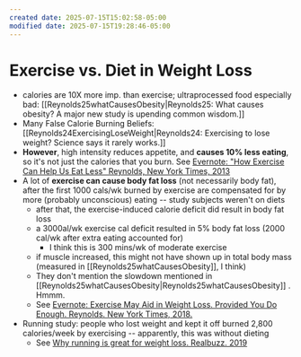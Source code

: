 ```yaml
---
created date: 2025-07-15T15:02:58-05:00
modified date: 2025-07-15T19:28:46-05:00
---
```

# Exercise vs. Diet in Weight Loss
- calories are 10X more imp. than exercise; ultraprocessed food especially bad: [[Reynolds25whatCausesObesity|Reynolds25: What causes obesity? A major new study is upending common wisdom.]] 
- Many False Calorie Burning Beliefs: [[Reynolds24ExercisingLoseWeight|Reynolds24: Exercising to lose weight? Science says it rarely works.]] 
- **However**, high intensity reduces appetite, and **causes 10% less eating**, so it's not just the calories that you burn.  See [Evernote: "How Exercise Can Help Us Eat Less"  Reynolds, New York Times, 2013](https://share.evernote.com/note/13d62b97-df8e-4817-868d-b323634a05e7)
- A lot of **exercise can cause body fat loss** (not necessarily body fat), after the first 1000 cals/wk burned by exercise are compensated for by more (probably unconscious) eating -- study subjects weren't on diets
	- after that, the exercise-induced calorie deficit did result in body fat loss 
	- a 3000al/wk exercise cal deficit resulted in 5% body fat loss (2000 cal/wk after extra eating accounted for)
		- I think this is 300 mins/wk of moderate exercise
	- if muscle increased, this might not have shown up in total body mass (measured in [[Reynolds25whatCausesObesity]], I think)
	- They don't mention the slowdown mentioned in [[Reynolds25whatCausesObesity|Reynolds25whatCausesObesity]] .  Hmmm.
	- See [Evernote: Exercise May Aid in Weight Loss. Provided You Do Enough.  Reynolds.  New York Times, 2018.](https://share.evernote.com/note/55c642c2-71f7-4274-9cb7-58441985ba4d)
- Running study: people who lost weight and kept it off burned 2,800 calories/week by exercising -- apparently, this was without dieting
	- See [Why running is great for weight loss. Realbuzz. 2019](https://share.evernote.com/note/f85670d7-5005-48c7-8834-ffd63962ee23)

